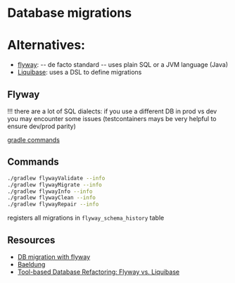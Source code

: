 # Database migrations

# Alternatives:
* [flyway](https://documentation.red-gate.com/fd/welcome-to-flyway-184127914.html): -- de facto standard --  uses plain SQL or a JVM language (Java)
* [Liquibase](https://docs.liquibase.com/concepts/introduction-to-liquibase.html): uses a DSL to define migrations

## Flyway

!!! there are a lot of SQL dialects: if you use a different DB in prod vs dev you may encounter some issues
(testcontainers mays be very helpful to ensure dev/prod parity)

[gradle commands](https://flywaydb.org/documentation/usage/gradle/)

## Commands

```bash
./gradlew flywayValidate --info
./gradlew flywayMigrate --info
./gradlew flywayInfo --info
./gradlew flywayClean --info
./gradlew flywayRepair --info

```
registers all migrations in `flyway_schema_history` table

## Resources

* [DB migration with flyway](https://reflectoring.io/database-migration-spring-boot-flyway/)
* [Baeldung](https://www.baeldung.com/database-migrations-with-flyway)
* [Tool-based Database Refactoring: Flyway vs. Liquibase](https://reflectoring.io/database-refactoring-flyway-vs-liquibase/)

